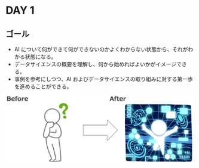 # DAY 1

## ゴール

* AI について何ができて何ができないのかよくわからない状態から、それがわかる状態になる。
* データサイエンスの概要を理解し、何から始めればよいかがイメージできる。
* 事例を参考にしつつ、AI およびデータサイエンスの取り組みに対する第一歩を進めることができる。

![](./assets/images/day1-before-after.png)
